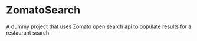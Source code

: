 # ZomatoSearch
A dummy project that uses Zomato open search api to populate results for a restaurant search
